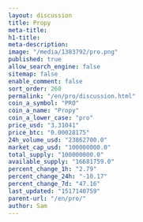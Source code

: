 ```yaml
---
layout: discussion
title: Propy
meta-title: 
h1-title: 
meta-description: 
image: "/media/1383792/pro.png"
published: true
allow_search_engine: false
sitemap: false
enable_comment: false
sort_order: 260
permalink: "/en/pro/discussion.html"
coin_a_symbol: "PRO"
coin_a_name: "Propy"
coin_a_lower_case: "pro"
price_usd: "3.31041"
price_btc: "0.00028175"
24h_volume_usd: "23862700.0"
market_cap_usd: "100000000.0"
total_supply: "100000000.0"
available_supply: "16681759.0"
percent_change_1h: "2.79"
percent_change_24h: "-10.17"
percent_change_7d: "47.16"
last_updated: "1517140759"
parent-url: "/en/pro/"
author: Sam
---
```


